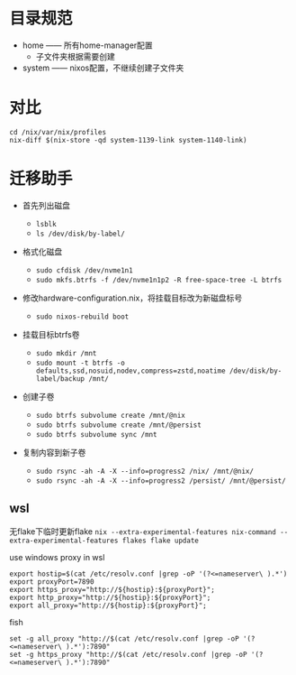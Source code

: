 # 目录规范

- home —— 所有home-manager配置
  - 子文件夹根据需要创建
- system —— nixos配置，不继续创建子文件夹

# 对比

```
cd /nix/var/nix/profiles
nix-diff $(nix-store -qd system-1139-link system-1140-link)
```

# 迁移助手

* 首先列出磁盘
  * `lsblk`
  * `ls /dev/disk/by-label/`

* 格式化磁盘
    * `sudo cfdisk /dev/nvme1n1`
    * `sudo mkfs.btrfs -f /dev/nvme1n1p2 -R free-space-tree -L btrfs`

* 修改hardware-configuration.nix，将挂载目标改为新磁盘标号
  * `sudo nixos-rebuild boot`

* 挂载目标btrfs卷
  * `sudo mkdir /mnt`
  * `sudo mount -t btrfs -o defaults,ssd,nosuid,nodev,compress=zstd,noatime /dev/disk/by-label/backup /mnt/`

* 创建子卷
  * `sudo btrfs subvolume create /mnt/@nix`
  * `sudo btrfs subvolume create /mnt/@persist`
  * `sudo btrfs subvolume sync /mnt`

* 复制内容到新子卷
  * `sudo rsync -ah -A -X --info=progress2 /nix/ /mnt/@nix/`
  * `sudo rsync -ah -A -X --info=progress2 /persist/ /mnt/@persist/`

## wsl
无flake下临时更新flake
`nix --extra-experimental-features nix-command --extra-experimental-features flakes flake update`

use windows proxy in wsl
```
export hostip=$(cat /etc/resolv.conf |grep -oP '(?<=nameserver\ ).*')
export proxyPort=7890
export https_proxy="http://${hostip}:${proxyPort}";
export http_proxy="http://${hostip}:${proxyPort}";
export all_proxy="http://${hostip}:${proxyPort}";
```

fish
```
set -g all_proxy "http://$(cat /etc/resolv.conf |grep -oP '(?<=nameserver\ ).*'):7890"
set -g https_proxy "http://$(cat /etc/resolv.conf |grep -oP '(?<=nameserver\ ).*'):7890"
```